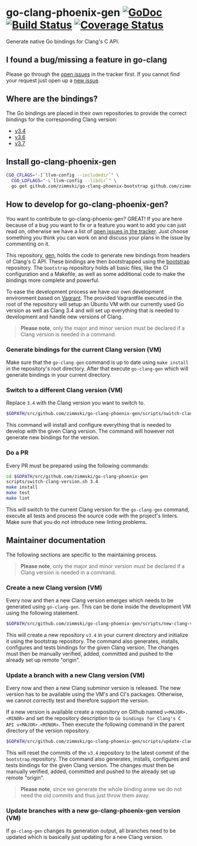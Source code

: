 # go-clang-phoenix-gen [![GoDoc](https://godoc.org/github.com/zimmski/go-clang-phoenix-gen?status.png)](https://godoc.org/github.com/zimmski/go-clang-phoenix-gen) [![Build Status](https://travis-ci.org/zimmski/go-clang-phoenix-gen.svg?branch=master)](https://travis-ci.org/zimmski/go-clang-phoenix-gen) [![Coverage Status](https://coveralls.io/repos/zimmski/go-clang-phoenix-gen-gen/badge.png?branch=master)](https://coveralls.io/r/zimmski/go-clang-phoenix-gen?branch=master)

Generate native Go bindings for Clang's C API.

## I found a bug/missing a feature in go-clang

Please go through the [open issues](/issues) in the tracker first. If you cannot find your request just open up a [new issue](/issues/new).

## Where are the bindings?

The Go bindings are placed in their own repositories to provide the correct bindings for the corresponding Clang version:

- [v3.4](https://github.com/zimmski/go-clang-phoenix-v3.4)
- [v3.6](https://github.com/zimmski/go-clang-phoenix-v3.6)
- [v3.7](https://github.com/zimmski/go-clang-phoenix-v3.7)

## Install go-clang-phoenix-gen

```bash
CGO_CFLAGS="-I`llvm-config --includedir`" \
  CGO_LDFLAGS="-L`llvm-config --libdir`" \
  go get github.com/zimmski/go-clang-phoenix-bootstrap github.com/zimmski/go-clang-phoenix-gen
```

## How to develop for go-clang-phoenix-gen?

You want to contribute to go-clang-phoenix-gen? GREAT! If you are here because of a bug you want to fix or a feature you want to add you can just read on, otherwise we have a list of [open issues in the tracker](/issues). Just choose something you think you can work on and discuss your plans in the issue by commenting on it.

This repository, [gen](github.com/zimmski/go-clang-phoenix-gen), holds the code to generate new bindings from headers of Clang's C API. These bindings are then bootstrapped using the [bootstrap](github.com/zimmski/go-clang-phoenix-bootstrap) repository. The `bootstrap` repository holds all basic files, like the CI configuration and a Makefile, as well as some additional code to make the bindings more complete and powerful.

To ease the development process we have our own development environment based on [Vagrant](https://www.vagrantup.com/). The provided Vagrantfile executed in the root of the repository will setup an Ubuntu VM with our currently used Go version as well as Clang 3.4 and will set up everything that is needed to development and handle new versions of Clang.

> **Please note**, only the major and minor version must be declared if a Clang version is needed in a command.

### Generate bindings for the current Clang version (VM)

Make sure that the `go-clang-gen` command is up to date using `make install` in the repository's root directory. After that execute `go-clang-gen` which will generate bindings in your current directory.

### Switch to a different Clang version (VM)

Replace `3.4` with the Clang version you want to switch to.

```bash
$GOPATH/src/github.com/zimmski/go-clang-phoenix-gen/scripts/switch-clang-version.sh 3.4
```

This command will install and configure everything that is needed to develop with the given Clang version. The command will however not generate new bindings for the version.

### Do a PR

Every PR must be prepared using the following commands:

```bash
cd $GOPATH/src/github.com/zimmski/go-clang-phoenix-gen
scripts/switch-clang-version.sh 3.4
make install
make test
make lint
```

This will switch to the current Clang version for the `go-clang-gen` command, execute all tests and process the source code with the project's linters. Make sure that you do not introduce new linting problems.

## Maintainer documentation

The following sections are specific to the maintaining process.

> **Please note**, only the major and minor version must be declared if a Clang version is needed in a command.

### Create a new Clang version (VM)

Every now and then a new Clang version emerges which needs to be generated using `go-clang-gen`. This can be done inside the development VM using the following statement.

```bash
$GOPATH/src/github.com/zimmski/go-clang-phoenix-gen/scripts/new-clang-version.sh 3.4
```

This will create a new repository `v3.4` in your current directory and initialize it using the bootstrap repository. The command also generates, installs, configures and tests bindings for the given Clang version. The changes must then be manually verified, added, committed and pushed to the already set up remote "origin".

### Update a branch with a new Clang version (VM)

Every now and then a new Clang subminor version is released. The new version has to be available using the VM's and CI's packages. Otherwise, we cannot correctly test and therefore support the version.

If a new version is available create a repository on Github named `v<MAJOR>.<MINOR>` and set the repository description to `Go bindings for Clang's C API v<MAJOR>.<MINOR>`. Then execute the following command in the parent directory of the version repository.

```bash
$GOPATH/src/github.com/zimmski/go-clang-phoenix-gen/scripts/update-clang-version.sh 3.4
```

This will reset the commits of the `v3.4` repository to the latest commit of the `bootstrap` repository.  The command also generates, installs, configures and tests bindings for the given Clang version. The changes must then be manually verified, added, committed and pushed to the already set up remote "origin".

> **Please note**, since we generate the whole binding anew we do not need the old commits and thus just throw them away.

### Update branches with a new go-clang-phoenix-gen version (VM)

If `go-clang-gen` changes its generation output, all branches need to be updated which is basically just updating for a new Clang version.
